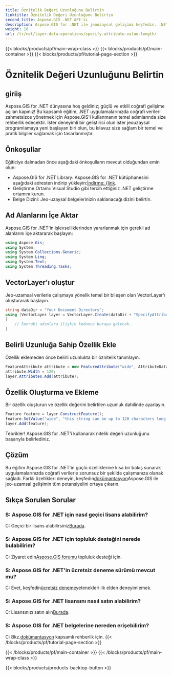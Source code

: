 ```yaml
---
title: Öznitelik Değeri Uzunluğunu Belirtin
linktitle: Öznitelik Değeri Uzunluğunu Belirtin
second_title: Aspose.GIS .NET API'si
description: Aspose.GIS for .NET ile jeouzaysal gelişimi keşfedin. .NET uygulamalarınızdaki uzamsal verileri zahmetsizce yönetin ve değiştirin.
weight: 18
url: /tr/net/layer-data-operations/specify-attribute-value-length/
---
```


{{< blocks/products/pf/main-wrap-class >}}
{{< blocks/products/pf/main-container >}}
{{< blocks/products/pf/tutorial-page-section >}}

# Öznitelik Değeri Uzunluğunu Belirtin

## giriiş
Aspose.GIS for .NET dünyasına hoş geldiniz; güçlü ve etkili coğrafi gelişime açılan kapınız! Bu kapsamlı eğitim, .NET uygulamalarınızda coğrafi verileri zahmetsizce yönetmek için Aspose.GIS'i kullanmanın temel adımlarında size rehberlik edecektir. İster deneyimli bir geliştirici olun ister jeouzaysal programlamaya yeni başlayan biri olun, bu kılavuz size sağlam bir temel ve pratik bilgiler sağlamak için tasarlanmıştır.
## Önkoşullar
Eğiticiye dalmadan önce aşağıdaki önkoşulların mevcut olduğundan emin olun:
-  Aspose.GIS for .NET Library: Aspose.GIS for .NET kütüphanesini aşağıdaki adresten indirip yükleyin:[İndirme: {link](https://releases.aspose.com/gis/net/).
- Geliştirme Ortamı: Visual Studio gibi tercih ettiğiniz .NET geliştirme ortamını kurun.
- Belge Dizini: Jeo-uzaysal belgelerinizin saklanacağı dizini belirtin.
## Ad Alanlarını İçe Aktar
Aspose.GIS for .NET'in işlevselliklerinden yararlanmak için gerekli ad alanlarını içe aktararak başlayın:
```csharp
using Aspose.Gis;
using System;
using System.Collections.Generic;
using System.Linq;
using System.Text;
using System.Threading.Tasks;
```
## VectorLayer'ı oluştur
Jeo-uzamsal verilerle çalışmaya yönelik temel bir bileşen olan VectorLayer'ı oluşturarak başlayın.
```csharp
string dataDir = "Your Document Directory";
using (VectorLayer layer = VectorLayer.Create(dataDir + "SpecifyAttributeValueLength_out.shp", Drivers.Shapefile))
{
    // Sonraki adımlara ilişkin kodunuz buraya gelecek.
}
```
## Belirli Uzunluğa Sahip Özellik Ekle
Özellik eklemeden önce belirli uzunlukta bir öznitelik tanımlayın.
```csharp
FeatureAttribute attribute = new FeatureAttribute("wide", AttributeDataType.String);
attribute.Width = 120;
layer.Attributes.Add(attribute);
```
## Özellik Oluşturma ve Ekleme
Bir özellik oluşturun ve özellik değerini belirtilen uzunluk dahilinde ayarlayın.
```csharp
Feature feature = layer.ConstructFeature();
feature.SetValue("wide", "this string can be up to 120 characters long now.");
layer.Add(feature);
```
Tebrikler! Aspose.GIS for .NET'i kullanarak nitelik değeri uzunluğunu başarıyla belirlediniz.
## Çözüm
 Bu eğitim Aspose.GIS for .NET'in güçlü özelliklerine kısa bir bakış sunarak uygulamalarınızda coğrafi verilerle sorunsuz bir şekilde çalışmanıza olanak sağladı. Farklı özellikleri deneyin, keşfedin[dokümantasyon](https://reference.aspose.com/gis/net/)Aspose.GIS ile jeo-uzamsal gelişimin tüm potansiyelini ortaya çıkarın.
## Sıkça Sorulan Sorular
### S: Aspose.GIS for .NET için nasıl geçici lisans alabilirim?
 C: Geçici bir lisans alabilirsiniz[Burada](https://purchase.aspose.com/temporary-license/).
### S: Aspose.GIS for .NET için topluluk desteğini nerede bulabilirim?
 C: Ziyaret edin[Aspose.GIS forumu](https://forum.aspose.com/c/gis/33) topluluk desteği için.
### S: Aspose.GIS for .NET'in ücretsiz deneme sürümü mevcut mu?
 C: Evet, keşfedin[ücretsiz deneme](https://releases.aspose.com/)yetenekleri ilk elden deneyimlemek.
### S: Aspose.GIS for .NET lisansını nasıl satın alabilirim?
 C: Lisansınızı satın alın[Burada](https://purchase.aspose.com/buy).
### S: Aspose.GIS for .NET belgelerine nereden erişebilirim?
 C: Bkz.[dokümantasyon](https://reference.aspose.com/gis/net/) kapsamlı rehberlik için.
{{< /blocks/products/pf/tutorial-page-section >}}

{{< /blocks/products/pf/main-container >}}
{{< /blocks/products/pf/main-wrap-class >}}

{{< blocks/products/products-backtop-button >}}
